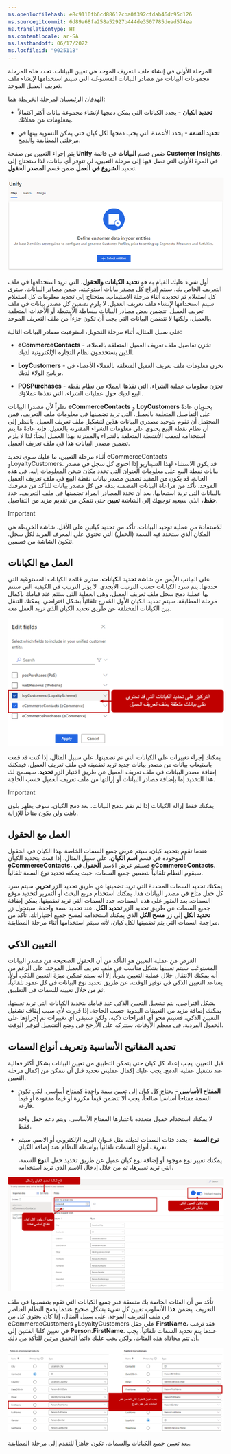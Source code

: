 ```yaml
---
ms.openlocfilehash: e8c9110fb6cd88612cba0f392cfdab46dc95d126
ms.sourcegitcommit: 6d89a68fa258a52927b444de3507785dead574ea
ms.translationtype: HT
ms.contentlocale: ar-SA
ms.lasthandoff: 06/17/2022
ms.locfileid: "9025118"
---
```

المرحلة الأولى في إنشاء ملف التعريف الموحد هي تعيين البيانات. تحدد هذه المرحلة مجموعات البيانات من مصادر البيانات المستوعَبة التي سيتم استخدامها لإنشاء ملف تعريف العميل الموحد.

الهدفان الرئيسيان لمرحلة الخريطة هما:

-   **تحديد الكيان** - يحدد الكيانات التي يمكن دمجها لإنشاء مجموعة بيانات أكثر اكتمالاً بمعلومات عن عملائك.

-   **تحديد السمة** - يحدد الأعمدة التي يجب دمجها لكل كيان حتى يمكن التسوية بينها في مرحلتي المطابقة والدمج.

يتم إجراء التعيين من صفحة **Unify** ضمن قسم **البيانات** في قائمة **Customer Insights**. في المرة الأولى التي تصل فيها إلى مرحلة التعيين، لن تتوفر أي بيانات، لذا ستحتاج إلى تحديد **الشروع في العمل** ضمن قسم **المصدر** **الحقول**.

![لقطة شاشة لنافدة توحيد التعيين، والمطابقة، والدمج.](../media/map-ci-02-01.png)

أول شيء عليك القيام به هو **تحديد الكيانات والحقول**، التي تريد استخدامها في ملف التعريف الخاص بك. سيتم إدراج كل مصدر بيانات استوعبته. ضمن مصادر البيانات، سترى كل استعلام تم تحديده أثناء مرحلة الاستيعاب. ستحتاج إلى تحديد معلومات كل استعلام سيتم استخدامها لإنشاء ملف تعريف العميل. لا يلزم تضمين كل مصدر بيانات في ملف تعريف العميل. تتضمن بعض مصادر البيانات ببساطة الأنشطة أو الأحداث المتعلقة بالعميل، ولكنها لا تتضمن البيانات التي يجب أن تكون جزءاً من ملف التعريف الموحد.

على سبيل المثال، أثناء مرحلة التحويل، استوعبت مصادر البيانات التالية:

-   **eCommerceContacts** - تخزن تفاصيل ملف تعريف العميل المتعلقة بالعملاء، الذين يستخدمون نظام التجارة الإلكترونية لديك.

-   **LoyCustomers** - تخزن معلومات ملف تعريف العميل المتعلقة بالعملاء الأعضاء في برنامج الولاء لديك.

-   **POSPurchases** - تخزن معلومات عملية الشراء، التي نفذها العملاء من نظام نقطة البيع لديك حول عمليات الشراء، التي نفذها عملاؤك.

نظراً لأن مصدرا البيانات **eCommerceContacts** و **LoyCustomers** يحتويان عادةً على التفاصيل المتعلقة بالعميل، التي تريد تضمينها في معلومات ملف التعريف، فمن المحتمل أن تقوم بتوحيد مصدري البيانات هذين لتشكيل ملف تعريف العميل. بالنظر إلى أن نظام نقطة البيع يحتوي على معلومات الشراء المقترنة بالعميل، فإنه عادةً ما يتم استخدامه لتعقب الأنشطة المتعلقة بالشراء والمقترنة بهذا العميل أيضاً؛ لذا لا يلزم تضمين مصدر البيانات هذا في ملف تعريف العميل.

أثناء مرحلة التعيين، ما عليك سوى تحديد eCommerceContacts وLoyaltyCustomers. قد يكون الاستثناء لهذا السيناريو إذا احتوى كل سجل في مصدر بيانات نقطة البيع على معلومات العنوان التي تحدد مكان شحن المعلومات إليه. في هذه الحالة، قد يكون من المفيد تضمين مصدر بيانات نقطة البيع في ملف تعريف العميل الموحد. تأكد من مراعاة البيانات المضمنة بدقة في كل مصدر بيانات للتأكد من معرفتك بالبيانات التي تريد استيعابها. بعد أن تحدد المصادر المراد تضمينها في ملف التعريف، حدد **حفظ**، الذي سيعيد توجيهك إلى الشاشة **تعيين** حتى تتمكن من تقديم مزيد من التفاصيل.

> [!IMPORTANT]
> للاستفادة من عملية توحيد البيانات، تأكد من تحديد كيانين على الأقل. شاشة الخريطة هي المكان الذي ستحدد فيه السمة (الحقل) التي تحتوي على المعرف الفريد لكل سجل. تتكون الشاشة من قسمين.

## <a name="work-with-entities"></a>العمل مع الكيانات

على الجانب الأيمن من شاشة **تحديد الكيانات**، سترى قائمة الكيانات المستوعَبة التي حددتها. يتم سرد الكيانات حسب الترتيب الأبجدي. لا يؤثر الترتيب في الكيفية التي ستتم بها عملية دمج سجل ملف تعريف العميل، وهي العملية التي ستتم عند قيامك بإكمال مرحلة المطابقة. سيتم تحديد الكيان الأول المُدرج تلقائياً بشكل افتراضي. يمكنك التنقل بين الكيانات المختلفة عن طريق تحديد الكيان الذي تريد العمل معه.

![لقطة شاشة لتحديد الحقول التي تحتوي على بيانات ملف تعريف العميل ذات الصلة.](../media/entity-ci-02-02.png)

يمكنك إجراء تغييرات على الكيانات التي تم تضمينها. على سبيل المثال، إذا كنت قد قمت باستيعاب بيانات من مصدر بيانات جديد تريد تضمينه في ملف تعريف العميل، فيمكنك إضافة مصدر البيانات في ملف تعريف العميل عن طريق اختيار الزر **تحديد**. سيسمح لك هذا التحديد إما بإضافة مصادر البيانات أو إزالتها من ملف تعريف العميل حسب الحاجة.

> [!IMPORTANT]
> يمكنك فقط إزالة الكيانات إذا لم تقم بدمج البيانات. بعد دمج الكيان، سوف يظهر بلون باهت ولن يكون متاحاً للإزالة.

## <a name="work-with-fields"></a>العمل مع الحقول

عندما تقوم بتحديد كيان، سيتم عرض جميع السمات الخاصة بهذا الكيان في الحقول الموجودة في قسم **اسم الكيان**. على سبيل المثال، إذا قمت بتحديد الكيان **eCommerceContacts**، فسيتم عرض الاسم **الحقول في eCommerceContacts**. سيقوم النظام تلقائياً بتضمين جميع السمات، حيث يمكنه تحديد نوع السمة تلقائياً.

يمكنك تحديد السمات المحددة التي تريد تضمينها عن طريق تحديد الزر **تحرير**. سيتم سرد كل حقل متاح في مصدر البيانات هذا. يمكنك استخدام مربع البحث أو التمرير لتحديد موقع السمات. بعد العثور على هذه السمات، حدد السمات التي تريد تضمينها. يمكن إضافة جميع السمات عن طريق تحديد الزر **تحديد الكل**. عند تحديد سمة واحدة، سيتحول زر **تحديد الكل** إلى زر **مسح الكل** الذي يمكنك استخدامه لمسح جميع اختياراتك. تأكد من مراجعة السمات التي يتم تضمينها لكل كيان، لأنه سيتم استخدامها أثناء مرحلة المطابقة.

## <a name="intelligent-mapping"></a>التعيين الذكي

الغرض من عملية التعيين هو التأكد من أن الحقول الصحيحة من مصدر البيانات المستوعَب سيتم تعيينها بشكل مناسب في ملف تعريف العميل الموحد. على الرغم من أنه يمكنك الانتقال خلال عملية التعيين يدوياً، إلا أنه سيتم تمكين ميزة التعيين الذكي أولاً. يساعد التعيين الذكي في توفير الوقت، عن طريق تحديد نوع البيانات في كل عمود تلقائياً، ثم من خلال تعيينه للسمات في التطبيق.

بشكل افتراضي، يتم تشغيل التعيين الذكي عند قيامك بتحديد الكيانات التي تريد تعيينها. يمكنك إضافة مزيد من التعيينات اليدوية حسب الحاجة. إذا قررت لأي سبب إيقاف تشغيل التعيين الذكي، فسيتم محو أي اقتراحات ذكية، ولكن ستبقى أي تغييرات تم إجراؤها على الحقول الفردية. في معظم الأوقات، ستتركه على الأرجح في وضع التشغيل لتوفير الوقت.

## <a name="select-primary-keys-and-define-attribute-types"></a>تحديد المفاتيح الأساسية وتعريف أنواع السمات

قبل التعيين، يجب إعداد كل كيان حتى يتمكن التطبيق من تعيين البيانات بشكل أكثر فعالية عند تشغيل عملية الدمج. يجب عليك إكمال عمليتي تحديد قبل أن تتمكن من إكمال مرحلة التعيين.

-   **المفتاح الأساسي** - يحتاج كل كيان إلى تعيين سمة واحدة كمفتاح أساسي. لكي تكون السمة مفتاحاً أساسياً صالحاً، يجب ألا تتضمن قيماً مكررة أو قيماً مفقودة أو قيماً فارغة.

    لا يمكنك استخدام حقول متعددة باعتبارها المفتاح الأساسي، ويتم دعم حقل واحد فقط.

-   **نوع السمة** - يحدد فئات السمات لديك، مثل عنوان البريد الإلكتروني أو الاسم. سيتم تعريف أنواع السمات تلقائياً بواسطة النظام عند إضافة الكيان.

    يمكنك تغيير نوع موجود أو إضافة نوع كيان عميل عن طريق تحديد حقل **النوع** للسمة، التي تريد تغييرها، ثم من خلال إدخال الاسم الذي تريد استخدامه.

![لقطة الشاشة لتحديد المفاتيح الأساسية وتعريف أنواع السمات.](../media/unify-ci-02-03.png)

تأكد من أن الفئات الخاصة بك متسقة عبر جميع الكيانات التي تقوم بتضمينها في ملف التعريف. يضمن هذا الأسلوب تعيين كل شيء بشكل صحيح عندما يدمج النظام العناصر في ملف التعريف الموحد. على سبيل المثال، إذا كان يحتوي كل من eCommerceCustomers وLoyaltyCustomers على حقل **FirstName**، فقد ترغب في تعيين كلتا الفئتين إلى **Person.FirstName**. عندما يتم تحديد السمات تلقائياً، يجب أن تتم محاذاة هذه الفئات، ولكن يجب عليك دائماً التحقق مرتين للتأكد من ذلك.

![لقطة شاشة للكيانات والسمات التي تم تعيينها.](../media/ci-03-04.png)

بعد تعيين جميع الكيانات والسمات، تكون جاهزاً للتقدم إلى مرحلة المطابقة.